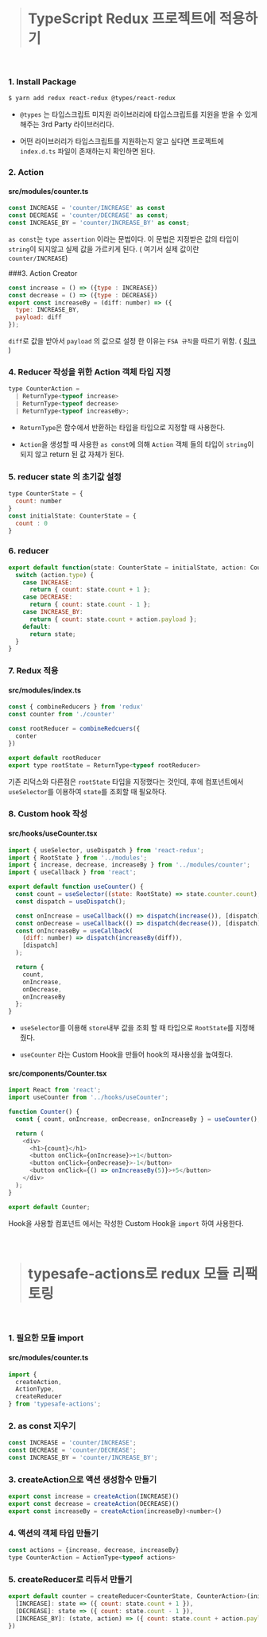 > # TypeScript Redux 프로젝트에 적용하기

<br/>

### 1.  Install Package

```bash
$ yarn add redux react-redux @types/react-redux
```

- `@types` 는 타입스크립트 미지원 라이브러리에 타입스크립트를 지원을 받을 수 있게 해주는 3rd Party 라이브러리다.

- 어떤 라이브러리가 타입스크립트를 지원하는지 알고 싶다면 프로젝트에  `index.d.ts` 파일이 존재하는지 확인하면 된다.



### 2.  Action

#### src/modules/counter.ts

```javascript
const INCREASE = 'counter/INCREASE' as const
const DECREASE = 'counter/DECREASE' as const;
const INCREASE_BY = 'counter/INCREASE_BY' as const;
```

`as const`는 `type assertion` 이라는 문법이다. 이 문법은 지정받은 값의 타입이 `string`이 되지않고 실제 값을 가르키게 된다. ( 여기서 실제 값이란 `counter/INCREASE`)

###3.  Action Creator

```javascript
const increase = () => ({type : INCREASE})
const decrease = () => ({type : DECREASE})
export const increaseBy = (diff: number) => ({
  type: INCREASE_BY,
  payload: diff
});
```

`diff`로 값을 받아서 `payload` 의 값으로 설정 한 이유는 `FSA 규칙`을 따르기 위함. ( [링크](https://github.com/redux-utilities/flux-standard-action) )



### 4. Reducer 작성을 위한 Action 객체 타입 지정

```javascript
type CounterAction =
  | ReturnType<typeof increase>
  | ReturnType<typeof decrease>
  | ReturnType<typeof increaseBy>;  
```

- `ReturnType`은 함수에서 반환하는 타입을 타입으로 지정할 때 사용한다.  

- `Action`을 생성할 때 사용한 `as const`에 의해 `Action` 객체 들의 타입이 `string`이 되지 않고 return 된 값 자체가 된다.



### 5.  reducer state 의 초기값 설정

```javascript
type CounterState = {
  count: number
}
const initialState: CounterState = {
  count : 0
}
```



### 6. reducer

```javascript
export default function(state: CounterState = initialState, action: CounterAction){
  switch (action.type) {
    case INCREASE:
      return { count: state.count + 1 };
    case DECREASE:
      return { count: state.count - 1 };
    case INCREASE_BY:
      return { count: state.count + action.payload };
    default:
      return state;
  }
}
```



### 7. Redux 적용

#### src/modules/index.ts

```javascript
const { combineReducers } from 'redux'
const counter from './counter'

const rootReducer = combineRedcuers({
  conter
})

export default rootReducer
export type rootState = ReturnType<typeof rootReducer>
```

기존 리덕스와 다른점은 `rootState` 타입을 지정했다는 것인데, 후에 컴포넌트에서 `useSelector`를 이용하여 `state`를 조회할 때 필요하다.



### 8. Custom hook 작성



#### src/hooks/useCounter.tsx

```javascript
import { useSelector, useDispatch } from 'react-redux';
import { RootState } from '../modules';
import { increase, decrease, increaseBy } from '../modules/counter';
import { useCallback } from 'react';

export default function useCounter() {
  const count = useSelector((state: RootState) => state.counter.count);
  const dispatch = useDispatch();

  const onIncrease = useCallback(() => dispatch(increase()), [dispatch]);
  const onDecrease = useCallback(() => dispatch(decrease()), [dispatch]);
  const onIncreaseBy = useCallback(
    (diff: number) => dispatch(increaseBy(diff)),
    [dispatch]
  );

  return {
    count,
    onIncrease,
    onDecrease,
    onIncreaseBy
  };
}
```

- `useSelector`를 이용해 `store`내부 값을 조회 할 때 타입으로 `RootState`를 지정해 줬다.

- `useCounter` 라는 Custom Hook을 만들어 hook의 재사용성을 높여줬다.



#### src/components/Counter.tsx

```javascript
import React from 'react';
import useCounter from '../hooks/useCounter';

function Counter() {
  const { count, onIncrease, onDecrease, onIncreaseBy } = useCounter();

  return (
    <div>
      <h1>{count}</h1>
      <button onClick={onIncrease}>+1</button>
      <button onClick={onDecrease}>-1</button>
      <button onClick={() => onIncreaseBy(5)}>+5</button>
    </div>
  );
}

export default Counter;
```

Hook을 사용할 컴포넌트 에서는 작성한 Custom Hook을 `import` 하여 사용한다.

<br/>

> # typesafe-actions로 redux 모듈 리팩토링

<br/>

### 1. 필요한 모듈 import

#### src/modules/counter.ts

```javascript
import {
  createAction,
  ActionType,
  createReducer
} from 'typesafe-actions';
```



### 2. as const 지우기

```javascript
const INCREASE = 'counter/INCREASE';
const DECREASE = 'counter/DECREASE';
const INCREASE_BY = 'counter/INCREASE_BY';
```



### 3. createAction으로 액션 생성함수 만들기

```javascript
export const increase = createAction(INCREASE)()
export const decrease = createAction(DECREASE)()
export const increaseBy = createAction(increaseBy)<number>()
```



### 4. 액션의 객체 타입 만들기

```javascript
const actions = {increase, decrease, increaseBy}
type CounterAction = ActionType<typeof actions>
```



### 5. createReducer로 리듀서 만들기

```javascript
export default counter = createReducer<CounterState, CounterAction>(initialState, {
  [INCREASE]: state => ({ count: state.count + 1 }),
  [DECREASE]: state => ({ count: state.count - 1 }),
  [INCREASE_BY]: (state, action) => ({ count: state.count + action.payload })
})
```

